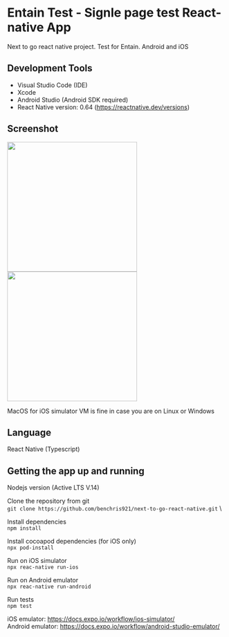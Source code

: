 # Entain Test - Signle page test React-native App
Next to go react native project. Test for Entain. Android and iOS

## Development Tools
- Visual Studio Code (IDE)
- Xcode
- Android Studio (Android SDK required)
- React Native version: 0.64 (https://reactnative.dev/versions) 

## Screenshot
<img src="screenshot/1-all-selected.png" width="300"/> <img src="screenshot/2-horses-selected.png" width="300"/>

MacOS for iOS simulator
VM is fine in case you are on Linux or Windows

## Language
React Native (Typescript)

## Getting the app up and running
Nodejs version (Active LTS V.14)

Clone the repository from git \
`git clone https://github.com/benchris921/next-to-go-react-native.git` \

Install dependencies \
`npm install`

Install cocoapod dependencies (for iOS only) \
`npx pod-install`

Run on iOS simulator \
`npx reac-native run-ios`

Run on Android emulator \
`npx reac-native run-android`

Run tests \
`npm test`

iOS emulator: https://docs.expo.io/workflow/ios-simulator/ \
Android emulator: https://docs.expo.io/workflow/android-studio-emulator/
